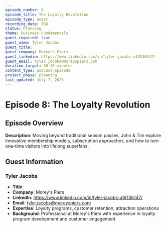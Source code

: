 ```yaml
---
episode_number: 8
episode_title: The Loyalty Revolution
episode_type: Guest
recording_date: TBD
status: Planning
theme: Business Fundamentals
guest_required: true
guest_name: Tyler Jacobs
guest_title: 
guest_company: Morey's Piers
guest_linkedin: https://www.linkedin.com/in/tyler-jacobs-a19136147/
guest_email: tyler.jacobs@moreyspiers.com
duration_target: 30-35 minutes
content_type: podcast-episode
project_phase: planning
last_updated: July 7, 2025
---
```


# Episode 8: The Loyalty Revolution

## Episode Overview

**Description**: Moving beyond traditional season passes, John & Tim explore innovative membership models, subscription approaches, and how to turn one-time visitors into lifelong superfans.

## Guest Information

### Tyler Jacobs
- **Title**: 
- **Company**: Morey's Piers
- **LinkedIn**: https://www.linkedin.com/in/tyler-jacobs-a19136147/
- **Email**: tyler.jacobs@moreyspiers.com
- **Expertise**: Loyalty programs, customer retention, attraction operations
- **Background**: Professional at Morey's Piers with experience in loyalty program development and customer engagement
